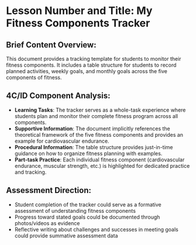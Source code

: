 # Lesson Number and Title: My Fitness Components Tracker

## Brief Content Overview:
This document provides a tracking template for students to monitor their fitness components. It includes a table structure for students to record planned activities, weekly goals, and monthly goals across the five components of fitness.

## 4C/ID Component Analysis:
- **Learning Tasks**: The tracker serves as a whole-task experience where students plan and monitor their complete fitness program across all components.
- **Supportive Information**: The document implicitly references the theoretical framework of the five fitness components and provides an example for cardiovascular endurance.
- **Procedural Information**: The table structure provides just-in-time guidance on how to organize fitness planning with examples.
- **Part-task Practice**: Each individual fitness component (cardiovascular endurance, muscular strength, etc.) is highlighted for dedicated practice and tracking.

## Assessment Direction:
- Student completion of the tracker could serve as a formative assessment of understanding fitness components
- Progress toward stated goals could be documented through photos/videos as evidence
- Reflective writing about challenges and successes in meeting goals could provide summative assessment data